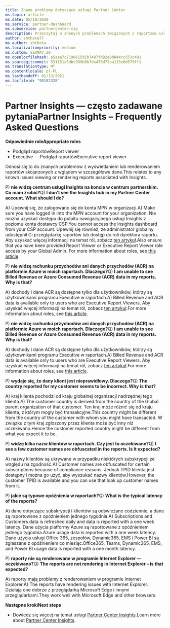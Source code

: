 ```yaml
---
title: Znane problemy dotyczące usługi Partner Center
ms.topic: article
ms.date: 05/19/2020
ms.service: partner-dashboard
ms.subservice: partnercenter-csp
description: Przeczytaj o znanych problemach związanych z raportami usługi Partner Center Insights (PCI). Informacje mogą obejmować znane problemy z renderowaniem lub ograniczenia sprawozdawczości.
author: shthota77
ms.author: shthota
ms.localizationpriority: medium
ms.custom: SEOMAY.20
ms.openlocfilehash: a5aaa7c7190615d1b7497fd92e0d844cc553c491
ms.sourcegitcommit: 531151a5dbc999b8b7de478d72ea115e6d579ff1
ms.translationtype: MT
ms.contentlocale: pl-PL
ms.lasthandoff: 01/13/2021
ms.locfileid: "98182328"
---
```

# <a name="partner-insights--frequently-asked-questions"></a><span data-ttu-id="507fa-104">Partner Insights — często zadawane pytania</span><span class="sxs-lookup"><span data-stu-id="507fa-104">Partner Insights – Frequently Asked Questions</span></span>

<span data-ttu-id="507fa-105">**Odpowiednie role**</span><span class="sxs-lookup"><span data-stu-id="507fa-105">**Appropriate roles**</span></span>
- <span data-ttu-id="507fa-106">Podgląd raportów</span><span class="sxs-lookup"><span data-stu-id="507fa-106">Report viewer</span></span>
- <span data-ttu-id="507fa-107">Executive — Podgląd raportów</span><span class="sxs-lookup"><span data-stu-id="507fa-107">Executive report viewer</span></span>

<span data-ttu-id="507fa-108">Odnosi się to do znanych problemów z wyświetlaniem lub renderowaniem raportów skojarzonych z wglądem w szczegółowe dane.</span><span class="sxs-lookup"><span data-stu-id="507fa-108">This relates to any known issues viewing or rendering reports associated with Insights.</span></span>

<span data-ttu-id="507fa-109">P) **nie widzę centrum usługi Insights na koncie w centrum partnerskim. Co mam zrobić?**</span><span class="sxs-lookup"><span data-stu-id="507fa-109">Q) **I don’t see the Insights hub in my Partner Center account. What should I do?**</span></span>

<span data-ttu-id="507fa-110">A) Upewnij się, że zalogowano się do konta MPN w organizacji.</span><span class="sxs-lookup"><span data-stu-id="507fa-110">A) Make sure you have logged in into the MPN account for your organization.</span></span> <span data-ttu-id="507fa-111">Nie można uzyskać dostępu do pulpitu nawigacyjnego usługi Insights z poziomu konta dostawcy CSP.</span><span class="sxs-lookup"><span data-stu-id="507fa-111">You cannot access the Insights dashboard from your CSP account.</span></span> <span data-ttu-id="507fa-112">Upewnij się również, że administrator globalny udostępnił Ci przeglądarkę raportów lub dostęp do roli dyrektora raportu.  Aby uzyskać więcej informacji na temat ról, zobacz [ten artykuł](./pci-roles.md).</span><span class="sxs-lookup"><span data-stu-id="507fa-112">Also ensure that you have been provided Report Viewer or Executive Report Viewer role access by your Global Admin.  For more information about roles, see [this article](./pci-roles.md).</span></span>

<span data-ttu-id="507fa-113">P) **nie widzę rachunku przychodów ani danych przychodów (ACR) na platformie Azure w moich raportach. Dlaczego?**</span><span class="sxs-lookup"><span data-stu-id="507fa-113">Q) **I am unable to see Billed Revenue or Azure Consumed Revenue (ACR) data in my reports. Why is that?**</span></span>

<span data-ttu-id="507fa-114">A) dochody i dane ACR są dostępne tylko dla użytkowników, którzy są użytkownikami programu Executive w raportach.</span><span class="sxs-lookup"><span data-stu-id="507fa-114">A) Billed Revenue and ACR data is available only to users who are Executive Report Viewers.</span></span>  <span data-ttu-id="507fa-115">Aby uzyskać więcej informacji na temat ról, zobacz [ten artykuł](./pci-roles.md).</span><span class="sxs-lookup"><span data-stu-id="507fa-115">For more information about roles, see [this article](./pci-roles.md).</span></span>

<span data-ttu-id="507fa-116">P) **nie widzę rachunku przychodów ani danych przychodów (ACR) na platformie Azure w moich raportach. Dlaczego?**</span><span class="sxs-lookup"><span data-stu-id="507fa-116">Q) **I am unable to see Billed Revenue or Azure Consumed Revenue (ACR) data in my reports. Why is that?**</span></span>

<span data-ttu-id="507fa-117">A) dochody i dane ACR są dostępne tylko dla użytkowników, którzy są użytkownikami programu Executive w raportach.</span><span class="sxs-lookup"><span data-stu-id="507fa-117">A) Billed Revenue and ACR data is available only to users who are Executive Report Viewers.</span></span> <span data-ttu-id="507fa-118">Aby uzyskać więcej informacji na temat ról, zobacz [ten artykuł](./pci-roles.md).</span><span class="sxs-lookup"><span data-stu-id="507fa-118">For more information about roles, see [this article](./pci-roles.md).</span></span>

<span data-ttu-id="507fa-119">P) **wydaje się, że dany klient jest nieprawidłowy. Dlaczego?**</span><span class="sxs-lookup"><span data-stu-id="507fa-119">Q) **The country reported for my customer seems to be incorrect. Why is that?**</span></span>

<span data-ttu-id="507fa-120">A) kraj klienta pochodzi od kraju globalnej organizacji nadrzędnej tego klienta.</span><span class="sxs-lookup"><span data-stu-id="507fa-120">A) The customer country is derived from the country of the Global parent organization of that customer.</span></span> <span data-ttu-id="507fa-121">Ten kraj może różnić się od kraju klienta, z którym mogły być transakcyjne.</span><span class="sxs-lookup"><span data-stu-id="507fa-121">This country might be different from the country of the customer with whom you might have transacted.</span></span> <span data-ttu-id="507fa-122">W związku z tym kraj zgłoszony przez klienta może być inny niż oczekiwano.</span><span class="sxs-lookup"><span data-stu-id="507fa-122">Hence the customer reported country might be different from what you expect it to be.</span></span>

<span data-ttu-id="507fa-123">P) **widzę kilka nazw klientów w raportach. Czy jest to oczekiwane?**</span><span class="sxs-lookup"><span data-stu-id="507fa-123">Q) **I see a few customer names are obfuscated in the reports. Is it expected?**</span></span>

<span data-ttu-id="507fa-124">A) nazwy klientów są ukrywane w przypadku niektórych subskrypcji ze względu na zgodność.</span><span class="sxs-lookup"><span data-stu-id="507fa-124">A) Customer names are obfuscated for certain subscriptions because of compliance reasons.</span></span> <span data-ttu-id="507fa-125">Jednak TPID klienta jest dostępny i można go użyć, aby wyszukać nazwy klientów.</span><span class="sxs-lookup"><span data-stu-id="507fa-125">However, the customer TPID is available and you can use that look up customer names from it.</span></span>

<span data-ttu-id="507fa-126">P) **jakie są typowe opóźnienia w raportach?**</span><span class="sxs-lookup"><span data-stu-id="507fa-126">Q) **What is the typical latency of the reports?**</span></span>

<span data-ttu-id="507fa-127">A) dane dotyczące subskrypcji i klientów są odświeżane codziennie, a dane są raportowane z opóźnieniem jednego tygodnia.</span><span class="sxs-lookup"><span data-stu-id="507fa-127">A) Subscriptions and Customers data is refreshed daily and data is reported with a one week latency.</span></span> <span data-ttu-id="507fa-128">Dane użycia platformy Azure są raportowane z opóźnieniem jednego tygodnia.</span><span class="sxs-lookup"><span data-stu-id="507fa-128">Azure usage data is reported with a one week latency.</span></span> <span data-ttu-id="507fa-129">Dane użycia usługi Office 365, zespołów, Dynamic365, EMS i Power BI są zgłaszane z opóźnieniem co miesiąc.</span><span class="sxs-lookup"><span data-stu-id="507fa-129">Office365, Teams, Dynamic365, EMS, and Power BI usage data is reported with a one month latency.</span></span>

<span data-ttu-id="507fa-130">P) **raporty nie są renderowane w programie Internet Explorer — oczekiwano?**</span><span class="sxs-lookup"><span data-stu-id="507fa-130">Q) **The reports are not rendering in Internet Explorer – is that expected?**</span></span>

<span data-ttu-id="507fa-131">A) raporty mają problemy z renderowaniem w programie Internet Explorer.</span><span class="sxs-lookup"><span data-stu-id="507fa-131">A)  The reports have rendering issues with Internet Explorer.</span></span> <span data-ttu-id="507fa-132">Działają one dobrze z przeglądarką Microsoft Edge i innymi przeglądarkami.</span><span class="sxs-lookup"><span data-stu-id="507fa-132">They work well with Microsoft Edge and other browsers.</span></span>

<span data-ttu-id="507fa-133">**Następne kroki**</span><span class="sxs-lookup"><span data-stu-id="507fa-133">**Next steps**</span></span>

- <span data-ttu-id="507fa-134">Dowiedz się więcej na temat usługi [Partner Center Insights](partner-center-insights.md).</span><span class="sxs-lookup"><span data-stu-id="507fa-134">Learn more about [Partner Center Insights](partner-center-insights.md).</span></span>